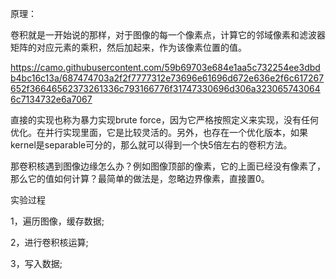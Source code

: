 原理：

卷积就是一开始说的那样，对于图像的每一个像素点，计算它的邻域像素和滤波器矩阵的对应元素的乘积，然后加起来，作为该像素位置的值。 

https://camo.githubusercontent.com/59b69703e684e1aa5c732254ee3dbdb4bc16c13a/687474703a2f2f7777312e73696e61696d672e636e2f6c617267652f36646562373261336c793166776f31747330696d306a3230657430646c7134732e6a7067

直接的实现也称为暴力实现brute force，因为它严格按照定义来实现，没有任何优化。在并行实现里面，它是比较灵活的。另外，也存在一个优化版本，如果kernel是separable可分的，那么就可以得到一个快5倍左右的卷积方法。

那卷积核遇到图像边缘怎么办？例如图像顶部的像素，它的上面已经没有像素了，那么它的值如何计算？最简单的做法是，忽略边界像素，直接置0。

实验过程

1，遍历图像，缓存数据;

2，进行卷积核运算;

3，写入数据;
